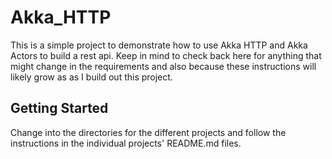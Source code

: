 # Akka_HTTP
This is a simple project to demonstrate how to use Akka HTTP and Akka Actors to build a rest api. Keep in mind to check back here for anything that might change in the requirements and also because these instructions will likely grow as as I build out this project.

## Getting Started
Change into the directories for the different projects and follow the instructions in the individual projects' README.md files.
